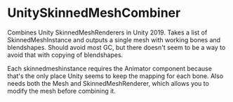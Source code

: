 # UnitySkinnedMeshCombiner
Combines Unity SkinnedMeshRenderers in Unity 2019. Takes a list of SkinnedMeshInstance and outputs a single mesh with working bones and blendshapes. Should avoid most GC, but there doesn't seem to be a way to avoid that with copying of blendshapes.

Each skinnedmeshinstance requires the Animator component because that's the only place Unity seems to keep the mapping for each bone. Also needs both the Mesh and SkinnedMeshRenderer, which allows you to modify the mesh before combining it.
